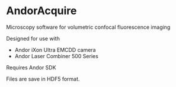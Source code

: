 # AndorAcquire
Microscopy software for volumetric confocal fluorescence imaging

Designed for use with
- Andor iXon Ultra EMCDD camera
- Andor Laser Combiner 500 Series

Requires Andor SDK

Files are save in HDF5 format.
